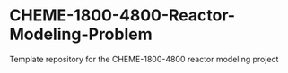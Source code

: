 # CHEME-1800-4800-Reactor-Modeling-Problem
Template repository for the CHEME-1800-4800 reactor modeling project
